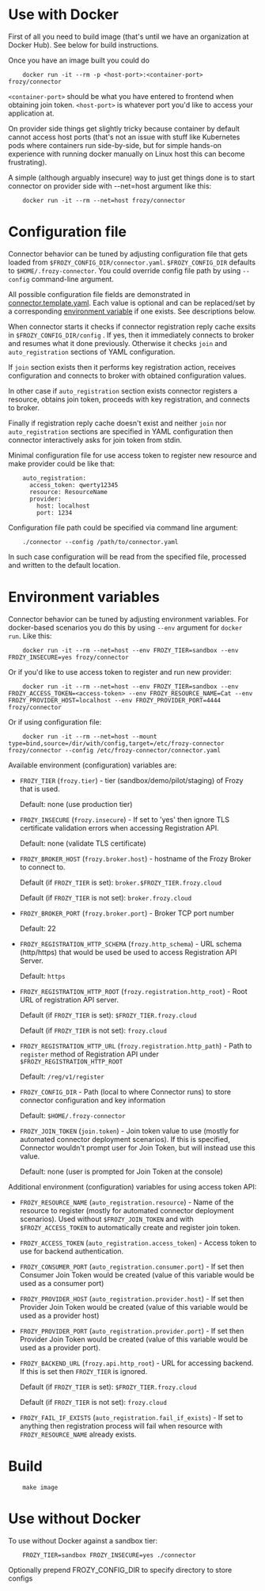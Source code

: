 # Use with Docker

First of all you need to build image (that's until we have an organization at
Docker Hub). See below for build instructions.

Once you have an image built you could do

        docker run -it --rm -p <host-port>:<container-port> frozy/connector

```<container-port>``` should be what you have entered to frontend when obtaining join
token. ```<host-port>``` is whatever port you'd like to access your application at.

On provider side things get slightly tricky because container by default cannot
access host ports (that's not an issue with stuff like Kubernetes pods where
containers run side-by-side, but for simple hands-on experience with running
docker manually on Linux host this can become frustrating).

A simple (although arguably insecure) way to just get things done is to start
connector on provider side with --net=host argument like this:

        docker run -it --rm --net=host frozy/connector

# Configuration file

Connector behavior can be tuned by adjusting configuration file that gets loaded
from ```$FROZY_CONFIG_DIR/connector.yaml```. ```$FROZY_CONFIG_DIR``` defaults to
```$HOME/.frozy-connector```. You could override config file path by using
```--config``` command-line argument.

All possible configuration file fields are demonstrated in
[connector.template.yaml](connector.template.yaml). Each value is optional and
can be replaced/set by a corresponding [environment variable](#environment-variables)
if one exists. See descriptions below.

When connector starts it checks if connector registration reply cache exsits in
```$FROZY_CONFIG_DIR/config``` . If yes, then it immediately connects to broker
and resumes what it done previously. Otherwise it checks ```join``` and
```auto_registration``` sections of YAML configuration.

If `join` section exists then it performs key registration action, receives
configuration and connects to broker with obtained configuration values.

In other case if `auto_registration` section exists connector registers a
resource, obtains join token, proceeds with key registration, and connects to
broker.

Finally if registration reply cache doesn't exist and neither `join` nor
`auto_registration` sections are specified in YAML configuration then connector
interactively asks for join token from stdin.

Minimal configuration file for use access token to register new resource and make provider
could be like that:

        auto_registration:
          access_token: qwerty12345
          resource: ResourceName
          provider:
            host: localhost
            port: 1234

Configuration file path could be specified via command line argument:

        ./connector --config /path/to/connector.yaml

In such case configuration will be read from the specified file, processed and
written to the default location.

# Environment variables

Connector behavior can be tuned by adjusting environment variables. For
docker-based scenarios you do this by using ```--env``` argument for
```docker run```. Like this:

        docker run -it --rm --net=host --env FROZY_TIER=sandbox --env FROZY_INSECURE=yes frozy/connector

Or if you'd like to use access token to register and run new provider:

        docker run -it --rm --net=host --env FROZY_TIER=sandbox --env FROZY_ACCESS_TOKEN=<access-token> --env FROZY_RESOURCE_NAME=Cat --env FROZY_PROVIDER_HOST=localhost --env FROZY_PROVIDER_PORT=4444 frozy/connector

Or if using configuration file:

        docker run -it --rm --net=host --mount type=bind,source=/dir/with/config,target=/etc/frozy-connector frozy/connector --config /etc/frozy-connector/connector.yaml

Available environment (configuration) variables are:
  * ```FROZY_TIER``` (```frozy.tier```) - tier (sandbox/demo/pilot/staging) of Frozy that is used.

    Default: none (use production tier)

  * ```FROZY_INSECURE``` (```frozy.insecure```) - If set to 'yes' then ignore TLS certificate validation
    errors when accessing Registration API.

    Default: none (validate TLS certificate)

  * ```FROZY_BROKER_HOST``` (```frozy.broker.host```) - hostname of the Frozy Broker to connect to.

    Default (if ```FROZY_TIER``` is set): ```broker.$FROZY_TIER.frozy.cloud```

    Default (if ```FROZY_TIER``` is not set): ```broker.frozy.cloud```

  * ```FROZY_BROKER_PORT``` (```frozy.broker.port```) - Broker TCP port number

    Default: 22

  * ```FROZY_REGISTRATION_HTTP_SCHEMA``` (```frozy.http_schema```) - URL schema (http/https) that would be
    used be used to access Registration API Server.

    Default: ```https```

  * ```FROZY_REGISTRATION_HTTP_ROOT``` (```frozy.registration.http_root```) - Root URL of registration API server.

    Default (if ```FROZY_TIER``` is set): ```$FROZY_TIER.frozy.cloud```

    Default (if ```FROZY_TIER``` is not set): ```frozy.cloud```

  * ```FROZY_REGISTRATION_HTTP_URL``` (```frozy.registration.http_path```) - Path to ```register``` method of Registration
    API under ```$FROZY_REGISTRATION_HTTP_ROOT```

    Default: ```/reg/v1/register```

  * ```FROZY_CONFIG_DIR``` - Path (local to where Connector runs) to store
    connector configuration and key information

    Default: ```$HOME/.frozy-connector```

  * ```FROZY_JOIN_TOKEN``` (```join.token```) - Join token value to use (mostly for automated
    connector deployment scenarios). If this is specified, Connector wouldn't
    prompt user for Join Token, but will instead use this value.

    Default: none (user is prompted for Join Token at the console)

Additional environment (configuration) variables for using access token API:

  * ```FROZY_RESOURCE_NAME``` (```auto_registration.resource```) - Name of the
    resource to register (mostly for automated connector deployment scenarios).
    Used without ```$FROZY_JOIN_TOKEN``` and with ```$FROZY_ACCESS_TOKEN``` to
    automatically create and register join token.

  * ```FROZY_ACCESS_TOKEN``` (```auto_registration.access_token```) - Access
    token to use for backend authentication.

  * ```FROZY_CONSUMER_PORT``` (```auto_registration.consumer.port```) - If set
    then Consumer Join Token would be created (value of this variable would be
    used as a consumer port)

  * ```FROZY_PROVIDER_HOST``` (```auto_registration.provider.host```) - If set
    then Provider Join Token would be created (value of this variable would be
    used as a provider host)

  * ```FROZY_PROVIDER_PORT```  (```auto_registration.provider.port```) - If set
    then Provider Join Token would be created (value of this variable would be
    used as a provider port).

  * ```FROZY_BACKEND_URL```  (```frozy.api.http_root```) - URL for accessing
    backend. If this is set then ```FROZY_TIER``` is ignored.

    Default (if ```FROZY_TIER``` is set): ```$FROZY_TIER.frozy.cloud```

    Default (if ```FROZY_TIER``` is not set): ```frozy.cloud```

  * ```FROZY_FAIL_IF_EXISTS```  (```auto_registration.fail_if_exists```) - If
    set to anything then registration process will fail when resource with
    ```FROZY_RESOURCE_NAME``` already exists.

# Build

        make image

# Use without Docker

To use without Docker against a sandbox tier:

        FROZY_TIER=sandbox FROZY_INSECURE=yes ./connector

Optionally prepend FROZY_CONFIG_DIR to specify directory to store configs
